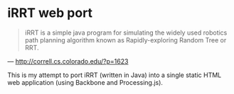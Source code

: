 iRRT web port
=============

> iRRT is a simple java program for simulating the widely used robotics path planning algorithm known as Rapidly-exploring Random Tree or RRT.

&mdash; http://correll.cs.colorado.edu/?p=1623

This is my attempt to port iRRT (written in Java) into a single static HTML web application (using Backbone and Processing.js).
